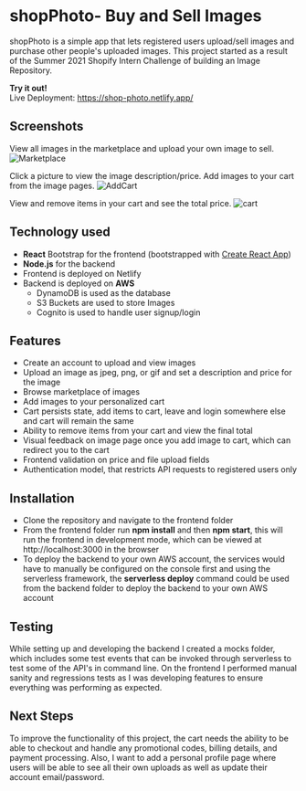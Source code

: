 # shopPhoto- Buy and Sell Images
shopPhoto is a simple app that lets registered users upload/sell images and purchase other people's uploaded images. This project started as a result of the Summer 2021 Shopify Intern Challenge of building an Image Repository.   

**Try it out!**  
Live Deployment: https://shop-photo.netlify.app/   


## Screenshots
View all images in the marketplace and upload your own image to sell.
![Marketplace](https://user-images.githubusercontent.com/43117838/104883134-440ef580-5932-11eb-8e70-bfc7e56b1100.JPG)

Click a picture to view the image description/price. Add images to your cart from the image pages.
![AddCart](https://user-images.githubusercontent.com/43117838/104883150-50934e00-5932-11eb-9664-bcc4ff38a881.JPG)

View and remove items in your cart and see the total price.
![cart](https://user-images.githubusercontent.com/43117838/104883157-525d1180-5932-11eb-8ac1-81264d87498a.JPG)

## Technology used
 - **React** Bootstrap for the frontend (bootstrapped with  [Create React App](https://github.com/facebook/create-react-app))
 - **Node.js** for the backend
 - Frontend is deployed on Netlify 
 - Backend is deployed on **AWS**
	 - DynamoDB is used as the database
	 - S3 Buckets are used to store Images
	 - Cognito is used to handle user signup/login 

## Features
* Create an account to upload and view images
* Upload an image as jpeg, png, or gif and set a description and price for the image
* Browse marketplace of images
* Add images to your personalized cart
* Cart persists state, add items to cart, leave and login somewhere else and cart will remain the same
* Ability to remove items from your cart and view the final total
* Visual feedback on image page once you add image to cart, which can redirect you to the cart
* Frontend validation on price and file upload fields
* Authentication model, that restricts API requests to registered users only

## Installation
* Clone the repository and navigate to the frontend folder
* From the frontend folder run **npm install** and then **npm start**, this will run the frontend in development mode, which can be viewed at http://localhost:3000 in the browser
* To deploy the backend to your own AWS account, the services would have to manually be configured on the console first and using the serverless framework, the **serverless deploy** command could be used from the backend folder to deploy the backend to your own AWS account

## Testing
While setting up and developing the backend I created a mocks folder, which includes some test events that can be invoked through serverless to test some of the API's in command line. On the frontend I performed manual sanity and regressions tests as I was developing features to ensure everything was performing as expected.

## Next Steps
 To improve the functionality of this project, the cart needs the ability to be able to checkout and handle any promotional codes, billing details, and payment processing. Also, I want to add a personal profile page where users will be able to see all their own uploads as well as update their account email/password. 
